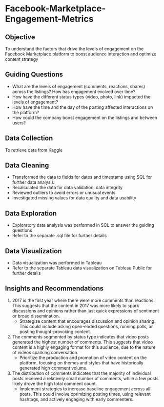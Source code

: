 # Facebook-Marketplace-Engagement-Metrics

## Objective
To understand the factors that drive the levels of engagement on the Facebook Marketplace platform to boost audience interaction and optimize content strategy

## Guiding Questions
- What are the levels of engagement (comments, reactions, shares) across the listings? How has engagement evolved over time?
- How have the different status types (video, photo, link) impacted the levels of engagement?
- How have the time and the day of the posting affected interactions on the platform?
- How could the company boost engagement on the listings and between users?

## Data Collection
To retrieve data from Kaggle

## Data Cleaning
- Transformed the data to fields for dates and timestamp using SQL for further data analysis
- Recalculated the data for data validation, data integrity
- Reviewed outliers to avoid errors or unusual events
- Investigated missing values for data quality and data usability

## Data Exploration
- Exploratory data analysis was performed in SQL to answer the guiding questions
- Refer to the separate .sql file for further details

## Data Visualization
- Data visualization was performed in Tableau
- Refer to the separate Tableau data visualization on Tableau Public for further details

## Insights and Recommendations
1. 2017 is the first year where there were more comments than reactions. This suggests that the content in 2017 was more likely to spark discussions and opinions rather than just quick expressions of sentiment or broad dissemination.
    - Strategize content that encourages discussion and opinion sharing. This could include asking open-ended questions, running polls, or posting thought-provoking content.
2. The comments segmented by status type indicates that video posts generated the highest number of comments. This suggests that video content is a highly engaging format for this audience, due to the nature of videos sparking conversation.
    - Prioritize the production and promotion of video content on the platform, focusing on themes and styles that have historically generated high comment volume.
3. The distribution of comments indicates that the majority of individual posts received a relatively small number of comments, while a few posts likely drove the high total comment count. 
    - Implement strategies to increase baseline engagement across all posts. This could involve optimizing posting times, using relevant hashtags, and actively engaging with early commenters.
